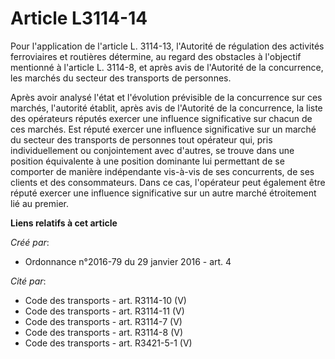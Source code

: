# Article L3114-14

Pour l'application de l'article L. 3114-13, l'Autorité de régulation des activités ferroviaires et routières détermine, au
regard des obstacles à l'objectif mentionné à l'article L. 3114-8, et après avis de l'Autorité de la concurrence, les marchés
du secteur des transports de personnes. 

Après avoir analysé l'état et l'évolution prévisible de la concurrence sur ces marchés, l'autorité établit, après avis de
l'Autorité de la concurrence, la liste des opérateurs réputés exercer une influence significative sur chacun de ces marchés.
Est réputé exercer une influence significative sur un marché du secteur des transports de personnes tout opérateur qui, pris
individuellement ou conjointement avec d'autres, se trouve dans une position équivalente à une position dominante lui
permettant de se comporter de manière indépendante vis-à-vis de ses concurrents, de ses clients et des consommateurs. Dans ce
cas, l'opérateur peut également être réputé exercer une influence significative sur un autre marché étroitement lié au
premier.

**Liens relatifs à cet article**

_Créé par_:

  - Ordonnance n°2016-79 du 29 janvier 2016 - art. 4

_Cité par_:

  - Code des transports - art. R3114-10 (V)
  - Code des transports - art. R3114-11 (V)
  - Code des transports - art. R3114-7 (V)
  - Code des transports - art. R3114-8 (V)
  - Code des transports - art. R3421-5-1 (V)
